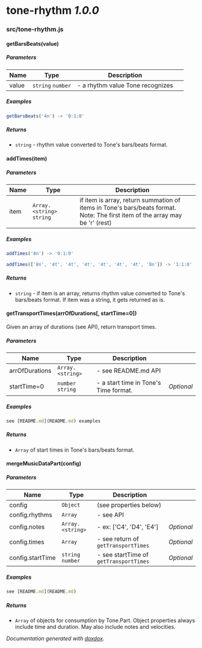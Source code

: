 # tone-rhythm *1.0.0*



### src/tone-rhythm.js


#### getBarsBeats(value) 






##### Parameters

| Name | Type | Description |  |
| ---- | ---- | ----------- | -------- |
| value | `string` `number`  | - a rhythm value Tone recognizes | &nbsp; |




##### Examples

```javascript
getBarsBeats('4n') -> '0:1:0'
```


##### Returns


- `string`  - rhythm value converted to Tone's bars/beats format.



#### addTimes(item) 






##### Parameters

| Name | Type | Description |  |
| ---- | ---- | ----------- | -------- |
| item | `Array.<string>` `string`  | if item is array, return summation of items in Tone's bars/beats format.<br>   Note: The first item of the array may be 'r' (rest) | &nbsp; |




##### Examples

```javascript
addTimes('4n') -> '0:1:0'
```
```javascript
addTimes(['8n', '4t', '4t', '4t', '4t', '4t', '4t', '8n']) -> '1:1:0'
```


##### Returns


- `string`  - if item is an array, returns rhythm value converted to Tone's bars/beats format.
If item was a string, it gets returned as is.



#### getTransportTimes(arrOfDurations[, startTime&#x3D;0]) 

Given an array of durations (see API), return transport times.




##### Parameters

| Name | Type | Description |  |
| ---- | ---- | ----------- | -------- |
| arrOfDurations | `Array.<string>`  | - see README.md API | &nbsp; |
| startTime&#x3D;0 | `number` `string`  | - a start time in Tone's Time format. | *Optional* |




##### Examples

```javascript
see [README.md](README.md) examples
```


##### Returns


- `Array`  of start times in Tone's bars/beats format.



#### mergeMusicDataPart(config) 






##### Parameters

| Name | Type | Description |  |
| ---- | ---- | ----------- | -------- |
| config | `Object`  | (see properties below) | &nbsp; |
| config.rhythms | `Array`  | - see API | &nbsp; |
| config.notes | `Array.<string>`  | - ex: ['C4', 'D4', 'E4'] | *Optional* |
| config.times | `Array`  | - see return of `getTransportTimes` | *Optional* |
| config.startTime | `string` `number`  | - see startTime of `getTransportTimes` | *Optional* |




##### Examples

```javascript
see [README.md](README.md)
```


##### Returns


- `Array`  of objects for consumption by Tone.Part. Object properties always include time and duration. May also include notes and velocities.




*Documentation generated with [doxdox](https://github.com/neogeek/doxdox).*
